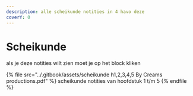 ```yaml
---
description: alle scheikunde notities in 4 havo deze
coverY: 0
---
```


# Scheikunde

als je deze notities wilt zien moet je op het block kliken

{% file src="../.gitbook/assets/scheikunde h1,2,3,4,5 By Creams productions.pdf" %}
scheikunde notities van hoofdstuk 1 t/m 5
{% endfile %}

